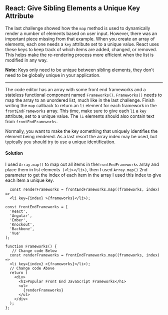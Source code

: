 ## React: Give Sibling Elements a Unique Key Attribute

The last challenge showed how the `map` method is used to dynamically render a number of elements based on user input. However, there was an important piece missing from that example. When you create an array of elements, each one needs a `key` attribute set to a unique value. React uses these keys to keep track of which items are added, changed, or removed. This helps make the re-rendering process more efficient when the list is modified in any way.

**Note:** Keys only need to be unique between sibling elements, they don't need to be globally unique in your application.

------

The code editor has an array with some front end frameworks and a stateless functional component named `Frameworks()`. `Frameworks()` needs to map the array to an unordered list, much like in the last challenge. Finish writing the `map` callback to return an `li` element for each framework in the `frontEndFrameworks` array. This time, make sure to give each `li` a `key` attribute, set to a unique value. The `li` elements should also contain text from `frontEndFrameworks`.

Normally, you want to make the key something that uniquely identifies the element being rendered. As a last resort the array index may be used, but typically you should try to use a unique identification.





#### Solution 

I used `Array.map()` to map out all items in the`frontEndFrameworks` array and place them in list elements` (<li></li>)`, then I used `Array.map()` 2nd parameter to get the index of each item in the array I used this index to give each item a unique key.  

``````react
  const renderFrameworks = frontEndFrameworks.map((frameworks, index) => 
  <li key={index} >{frameworks}</li>); 
``````



`````react
const frontEndFrameworks = [
  'React',
  'Angular',
  'Ember',
  'Knockout',
  'Backbone',
  'Vue'
];

function Frameworks() {
   // Change code Below
  const renderFrameworks = frontEndFrameworks.map((frameworks, index) => 
  <li key={index} >{frameworks}</li>); 
  // Change code Above
  return (
    <div>
      <h1>Popular Front End JavaScript Frameworks</h1>
      <ul>
        {renderFrameworks}
      </ul>
    </div>
  );
};
`````